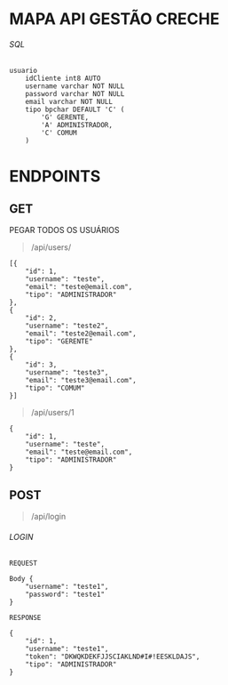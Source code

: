 # MAPA API GESTÃO CRECHE

###### SQL ######

```
usuario
    idCliente int8 AUTO
    username varchar NOT NULL
    password varchar NOT NULL
    email varchar NOT NULL
    tipo bpchar DEFAULT 'C' (
        'G' GERENTE,
        'A' ADMINISTRADOR,
        'C' COMUM
    )
```

# ENDPOINTS

## GET ##

PEGAR TODOS OS USUÁRIOS

> /api/users/

```
[{
    "id": 1,
    "username": "teste",
    "email": "teste@email.com",
    "tipo": "ADMINISTRADOR"
},
{
    "id": 2,
    "username": "teste2",
    "email": "teste2@email.com",
    "tipo": "GERENTE"
},
{
    "id": 3,
    "username": "teste3",
    "email": "teste3@email.com",
    "tipo": "COMUM"
}]
```
> /api/users/1

```
{
    "id": 1,
    "username": "teste",
    "email": "teste@email.com",
    "tipo": "ADMINISTRADOR"
}
```


## POST ##

> /api/login

###### LOGIN

```
REQUEST

Body {
    "username": "teste1",
    "password": "teste1"
}

```


```
RESPONSE

{
    "id": 1,
    "username": "teste1",
    "token": "DKWQKDEKFJJSCIAKLND#I#!EESKLDAJS",
    "tipo": "ADMINISTRADOR"
}

```
